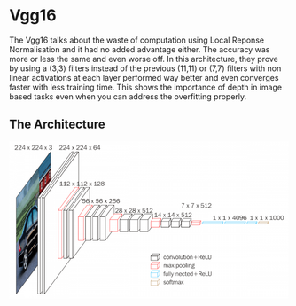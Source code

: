 # Vgg16

The Vgg16 talks about the waste of computation using Local
Reponse Normalisation and it had no added advantage either. The accuracy was more or less the same and even worse off.
In this architecture, they prove by using a (3,3) filters instead of the previous (11,11) or (7,7) filters with non linear activations
at each layer performed way better and even converges faster with less training time. This shows the importance of depth in image based
tasks even when you can address the overfitting properly.

## The Architecture
![arch](vgg16.png)
